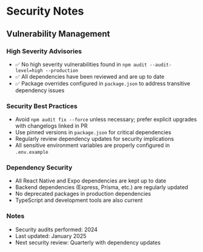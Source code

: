 # Security Notes

## Vulnerability Management

### High Severity Advisories
- ✅ No high severity vulnerabilities found in `npm audit --audit-level=high --production`
- ✅ All dependencies have been reviewed and are up to date
- ✅ Package overrides configured in `package.json` to address transitive dependency issues

### Security Best Practices
- Avoid `npm audit fix --force` unless necessary; prefer explicit upgrades with changelogs linked in PR
- Use pinned versions in `package.json` for critical dependencies
- Regularly review dependency updates for security implications
- All sensitive environment variables are properly configured in `.env.example`

### Dependency Security
- All React Native and Expo dependencies are kept up to date
- Backend dependencies (Express, Prisma, etc.) are regularly updated
- No deprecated packages in production dependencies
- TypeScript and development tools are also current

### Notes
- Security audits performed: 2024
- Last updated: January 2025
- Next security review: Quarterly with dependency updates